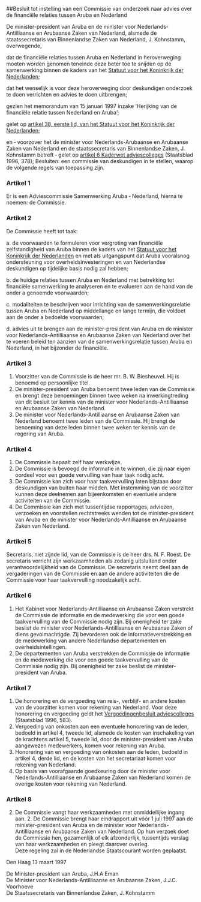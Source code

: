 <meta http-equiv='Content-Type' content='text/html; charset=utf-8' />

##Besluit tot instelling van een Commissie van onderzoek naar advies over de financiële relaties tussen Aruba en Nederland

De minister-president van Aruba en de minister voor Nederlands-Antilliaanse en Arubaanse Zaken van Nederland, alsmede de staatssecretaris van Binnenlandse Zaken van Nederland, J. Kohnstamm,  
overwegende,

dat de financiële relaties tussen Aruba en Nederland in heroverweging moeten worden genomen teneinde deze beter toe te snijden op de samenwerking binnen de kaders van het [Statuut voor het Koninkrijk der Nederlanden](../../../../../../rijkswet/statuut/voor/het/koninkrijk/der/nederlanden/BWBR0002154/README.md);

dat het wenselijk is voor deze heroverweging door deskundigen onderzoek te doen verrichten en advies te doen uitbrengen;

gezien het memorandum van 15 januari 1997 inzake ’Herijking van de financiële relatie tussen Nederland en Aruba’;

gelet op [artikel 38, eerste lid, van het Statuut voor het Koninkrijk der Nederlanden](../../../../../../rijkswet/statuut/voor/het/koninkrijk/der/nederlanden/BWBR0002154/README.md);

en ‐ voorzover het de minister voor Nederlands-Arubaanse en Arubaanse Zaken van Nederland en de staatssecretaris van Binnenlandse Zaken, J. Kohnstamm betreft ‐ gelet op [artikel 6 Kaderwet adviescolleges](../../../../../../wet/kaderwet/adviescolleges/BWBR0008159/README.md) (Staatsblad 1996, 378);
Besluiten: een commissie van deskundigen in te stellen, waarop de volgende regels van toepassing zijn.    

### Artikel  1  

Er is een Adviescommissie Samenwerking Aruba ‐ Nederland, hierna te noemen: de Commissie.  

### Artikel  2  

De Commissie heeft tot taak: 

a. de voorwaarden te formuleren voor vergroting van financiële zelfstandigheid van Aruba binnen de kaders van het [Statuut voor het Koninkrijk der Nederlanden](../../../../../../rijkswet/statuut/voor/het/koninkrijk/der/nederlanden/BWBR0002154/README.md) en met als uitgangspunt dat Aruba vooralsnog ondersteuning voor overheidsinvesteringen en van Nederlandse deskundigen op tijdelijke basis nodig zal hebben;  

b. de huidige relaties tussen Aruba en Nederland met betrekking tot financiële samenwerking te analyseren en te evalueren aan de hand van de onder a genoemde voorwaarden;  

c. modaliteiten te beschrijven voor inrichting van de samenwerkingsrelatie tussen Aruba en Nederland op middellange en lange termijn, die voldoet aan de onder a bedoelde voorwaarden;  

d. advies uit te brengen aan de minister-president van Aruba en de minister voor Nederlands-Antilliaanse en Arubaanse Zaken van Nederland over het te voeren beleid ten aanzien van de samenwerkingsrelatie tussen Aruba en Nederland, in het bijzonder de financiële.    

### Artikel  3  

1.  Voorzitter van de Commissie is de heer mr. B. W. Biesheuvel. Hij is benoemd op persoonlijke titel.   
2.  De minister-president van Aruba benoemt twee leden van de Commissie en brengt deze benoemingen binnen twee weken na inwerkingtreding van dit besluit ter kennis van de minister voor Nederlands-Antilliaanse en Arubaanse Zaken van Nederland.   
3.  De minister voor Nederlands-Antilliaanse en Arubaanse Zaken van Nederland benoemt twee leden van de Commissie. Hij brengt de benoeming van deze leden binnen twee weken ter kennis van de regering van Aruba.   

### Artikel  4  

1.  De Commissie bepaalt zelf haar werkwijze.   
2.  De Commissie is bevoegd de informatie in te winnen, die zij naar eigen oordeel voor een goede vervulling van haar taak nodig acht.   
3.  De Commissie kan zich voor haar taakvervulling laten bijstaan door deskundigen van buiten haar midden. Met instemming van de voorzitter kunnen deze deelnemen aan bijeenkomsten en eventuele andere activiteiten van de Commissie.   
4.  De Commissie kan zich met tussentijdse rapportages, adviezen, verzoeken en voorstellen rechtstreeks wenden tot de minister-president van Aruba en de minister voor Nederlands-Antilliaanse en Arubaanse Zaken van Nederland.   

### Artikel  5  

Secretaris, niet zijnde lid, van de Commissie is de heer drs. N. F. Roest. De secretaris verricht zijn werkzaamheden als zodanig uitsluitend onder verantwoordelijkheid van de Commissie. De secretaris neemt deel aan de vergaderingen van de Commissie en aan de andere activiteiten die de Commissie voor haar taakvervulling noodzakelijk acht.  

### Artikel  6  

1.  Het Kabinet voor Nederlands-Antilliaanse en Arubaanse Zaken verstrekt de Commissie de informatie en de medewerking die voor een goede taakvervulling van de Commissie nodig zijn. Bij onenigheid ter zake beslist de minister voor Nederlands-Antilliaanse en Arubaanse Zaken of diens gevolmachtigde. Zij bevorderen ook de informatieverstrekking en de medewerking van andere Nederlandse departementen en overheidsintellingen.   
2.  De departementen van Aruba verstrekken de Commissie de informatie en de medewerking die voor een goede taakvervulling van de Commissie nodig zijn. Bij onenigheid ter zake beslist de minister-president van Aruba.   

### Artikel  7  

1.  De honorering en de vergoeding van reis-, verblijf- en andere kosten van de voorzitter komen voor rekening van Nederland. Voor deze honorering en vergoeding geldt het [Vergoedingenbesluit adviescolleges](../../../../../../AMvB/vergoedingenbesluit/adviescolleges/BWBR0008353/README.md) (Staatsblad 1996, 583).   
2.  Vergoeding van onkosten aan een eventuele honorering van de leden, bedoeld in artikel 4, tweede lid, alsmede de kosten van inschakeling van de krachtens artikel 5, tweede lid, door de minister-president van Aruba aangewezen medewerkers, komen voor rekening van Aruba.   
3.  Honorering van en vergoeding van onkosten aan de leden, bedoeld in artikel 4, derde lid, en de kosten van het secretariaat komen voor rekening van Nederland.   
4.  Op basis van voorafgaande goedkeuring door de minister voor Nederlands-Antilliaanse en Arubaanse Zaken van Nederland komen de overige kosten voor rekening van Nederland.   

### Artikel  8  

2. De Commissie vangt haar werkzaamheden met onmiddellijke ingang aan. 2. De Commissie brengt haar eindrapport uit vóór 1 juli 1997 aan de minister-president van Aruba en de minister voor Nederlands-Antilliaanse en Arubaanse Zaken van Nederland. Op hun verzoek doet de Commissie hen, gezamenlijk of elk afzonderlijk, tussentijds verslag van haar werkzaamheden en pleegt daarover overleg.  
Deze regeling zal in de Nederlandse Staatscourant worden geplaatst.   

Den Haag 
13 maart 1997    

De Minister-president van Aruba, 
J.H.A Eman  
De Minister voor Nederlands-Antilliaanse en Arubaanse Zaken, 
J.J.C. Voorhoeve  
De Staatssecretaris van Binnenlandse Zaken, 
J. Kohnstamm      
